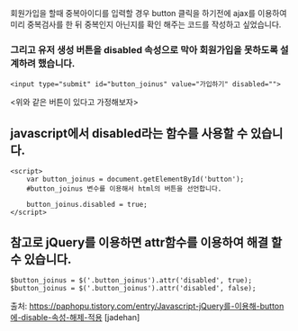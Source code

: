 회원가입을 할때 중복아이디를 입력할 경우 button 클릭을 하기전에 ajax를 이용하여 미리 중복검사를 한 뒤
중복인지 아닌지를 확인 해주는 코드를 작성하고 싶었습니다. 

 
### 그리고 유저 생성 버튼을 disabled 속성으로 막아 회원가입을 못하도록 설계하려 했습니다.




```
<input type="submit" id="button_joinus" value="가입하기" disabled="">
```
<위와 같은 버튼이 있다고 가정해보자>

  





## javascript에서 disabled라는 함수를 사용할 수 있습니다.
```
<script>
    var button_joinus = document.getElementById('button');
    #button_joinus 변수를 이용해서 html의 버튼을 선언합니다.
 
    button_joinus.disabled = true;
</script>
```




## 참고로 jQuery를 이용하면 attr함수를 이용하여 해결 할 수 있습니다.
```
$button_joinus = $('.button_joinus').attr('disabled', true);
$button_joinus = $('.button_joinus').attr('disabled', false);
```


출처: https://paphopu.tistory.com/entry/Javascript-jQuery를-이용해-button에-disable-속성-해제-적용 [jadehan]
